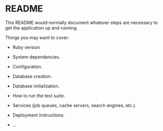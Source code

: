 # README

This README would normally document whatever steps are necessary to get the
application up and running.

Things you may want to cover:

* Ruby version

* System dependencies.

* Configuration.

* Database creation.

* Database initialization.

* How to run the test suite.

* Services (job queues, cache servers, search engines, etc.).

* Deployment instructions.

* ...
